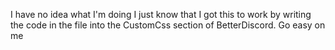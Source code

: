 I have no idea what I'm doing
I just know that I got this to work by writing the code in the file into the CustomCss section of BetterDiscord. Go easy on me
